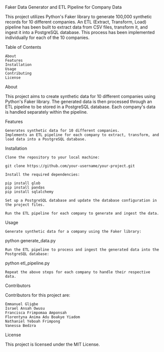 Faker Data Generator and ETL Pipeline for Company Data

This project utilizes Python's Faker library to generate 100,000 synthetic records for 10 different companies. 
An ETL (Extract, Transform, Load) pipeline has been built to extract data from CSV files, transform it, and ingest it into a PostgreSQL database. 
This process has been implemented individually for each of the 10 companies.

Table of Contents

    About
    Features
    Installation
    Usage
    Contributing
    License

About

This project aims to create synthetic data for 10 different companies using Python's Faker library. 
The generated data is then processed through an ETL pipeline to be stored in a PostgreSQL database. Each company's data is handled separately within the pipeline.

Features

    Generates synthetic data for 10 different companies.
    Implements an ETL pipeline for each company to extract, transform, and load data into a PostgreSQL database.

Installation

    Clone the repository to your local machine:

	git clone https://github.com/your-username/your-project.git

    Install the required dependencies:

	pip install glob
	pip install pandas
	pip install sqlalchemy

    Set up a PostgreSQL database and update the database configuration in the project files.

    Run the ETL pipeline for each company to generate and ingest the data.

Usage

    Generate synthetic data for a company using the Faker library:

python generate_data.py

    Run the ETL pipeline to process and ingest the generated data into the PostgreSQL database:

python etl_pipeline.py

    Repeat the above steps for each company to handle their respective data.

Contributors

Contributors for this project are:

    Emmanuel Gligbe
    Israel Ansah Owusu
    Francisca Frimpomaa Amponsah
    Florentyna Anima Adu Boakye Yiadom
    Nathaniel Yeboah Frimpong
    Vanessa Bedzra

License

This project is licensed under the MIT License.
